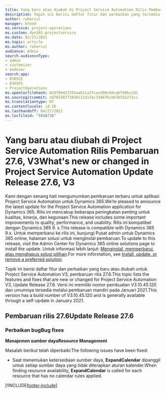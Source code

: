 ```yaml
---
title: Yang baru atau diubah di Project Service Automation Rilis Pembaruan 27.6, Hotfix, V3
description: Topik ini berisi daftar fitur dan perbaikan yang tersedia di Hotfix Project Service Automation V3, pembaruan rilis 27.6, V3.
author: ruhercul
manager: kfend
ms.service: project-operations
ms.custom: dyn365-projectservice
ms.date: 02/17/2021
ms.topic: article
ms.author: ruhercul
audience: Admin
search.audienceType:
- admin
- customizer
- enduser
search.app:
- D365CE
- D365PS
- ProjectOperations
ms.openlocfilehash: 829f0941f255aab11a37cacd90c0dca6f99bc2d2
ms.sourcegitcommit: 3d78338773929121d17ec3386f6cb67bfb2272cc
ms.translationtype: HT
ms.contentlocale: id-ID
ms.lasthandoff: 04/27/2021
ms.locfileid: "5948738"
---
```

# <a name="whats-new-or-changed-in-project-service-automation-update-release-276-v3"></a><span data-ttu-id="34991-103">Yang baru atau diubah di Project Service Automation Rilis Pembaruan 27.6, V3</span><span class="sxs-lookup"><span data-stu-id="34991-103">What's new or changed in Project Service Automation Update Release 27.6, V3</span></span>

<span data-ttu-id="34991-104">Kami dengan senang hati mengumumkan pembaruan terbaru untuk aplikasi Project Service Automation untuk Dynamics 365.</span><span class="sxs-lookup"><span data-stu-id="34991-104">We’re pleased to announce the latest update for the Project Service Automation application for Dynamics 365.</span></span> <span data-ttu-id="34991-105">Rilis ini mencakup beberapa peningkatan penting untuk kualitas, kinerja, dan kegunaan.</span><span class="sxs-lookup"><span data-stu-id="34991-105">This release includes some important improvements to quality, performance, and usability.</span></span> <span data-ttu-id="34991-106">Rilis ini kompatibel dengan Dynamics 365 9. x.</span><span class="sxs-lookup"><span data-stu-id="34991-106">This release is compatible with Dynamics 365 9.x.</span></span> <span data-ttu-id="34991-107">Untuk memperbarui ke rilis ini, kunjungi Pusat admin untuk Dynamics 365 online, halaman solusi untuk menginstal pembaruan.</span><span class="sxs-lookup"><span data-stu-id="34991-107">To update to this release, visit the Admin Center for Dynamics 365 online solutions page to install the update.</span></span> <span data-ttu-id="34991-108">Untuk informasi lebih lanjut: [Menginstal, memperbarui, atau menghapus solusi pilihan](/power-platform/admin/install-remove-preferred-solution).</span><span class="sxs-lookup"><span data-stu-id="34991-108">For more information, see [Install, update, or remove a preferred solution](/power-platform/admin/install-remove-preferred-solution).</span></span>

<span data-ttu-id="34991-109">Topik ini berisi daftar fitur dan perbaikan yang baru atau diubah untuk Project Service Automation V3, pembaruan rilis 27.6.</span><span class="sxs-lookup"><span data-stu-id="34991-109">This topic lists the features and fixes that are new or changed for Project Service Automation V3, Update Release 27.6.</span></span> <span data-ttu-id="34991-110">Versi ini memiliki nomor pembuatan V3.10.45.120 dan umumnya tersedia melalui pembaruan mandiri pada Januari 2021.</span><span class="sxs-lookup"><span data-stu-id="34991-110">This version has a build number of V3.10.45.120 and is generally available through a self-update in January 2021.</span></span>

## <a name="update-release-276"></a><span data-ttu-id="34991-111">Pembaruan rilis 27.6</span><span class="sxs-lookup"><span data-stu-id="34991-111">Update Release 27.6</span></span>

### <a name="bug-fixes"></a><span data-ttu-id="34991-112">Perbaikan bug</span><span class="sxs-lookup"><span data-stu-id="34991-112">Bug fixes</span></span>


<span data-ttu-id="34991-113">**Manajemen sumber daya**</span><span class="sxs-lookup"><span data-stu-id="34991-113">**Resource Management**</span></span>

<span data-ttu-id="34991-114">Masalah berikut telah diperbaiki:</span><span class="sxs-lookup"><span data-stu-id="34991-114">The following issues have been fixed:</span></span>

- <span data-ttu-id="34991-115">Saat menemukan ketersediaan sumber daya, **ExpandCalendar** dipanggil untuk setiap sumber daya yang tidak diterapkan aturan kalender.</span><span class="sxs-lookup"><span data-stu-id="34991-115">When finding resource availability, **ExpandCalendar** is called for each resource that has no calendar rules applied.</span></span>


[!INCLUDE[footer-include](../includes/footer-banner.md)]